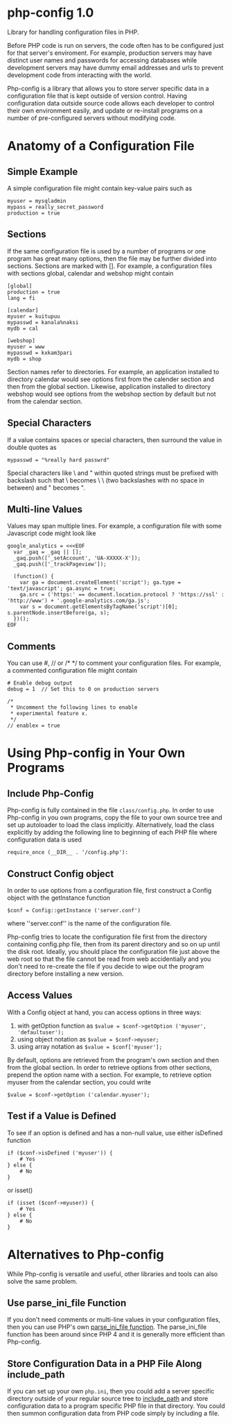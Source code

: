 # php-config 1.0
Library for handling configuration files in PHP.

Before PHP code is run on servers, the code often has to be configured just for that server's enviroment.  For example, production servers may have distinct user names and passwords for accessing databases while development servers may have dummy email addresses and urls to prevent development code from interacting with the world.

Php-config is a library that allows you to store server specific data in a configuration file that is kept outside of version control.  Having configuration data outside source code allows each developer to control their own environment easily, and update or re-install programs on a number of pre-configured servers without modifying code.


# Anatomy of a Configuration File

## Simple Example
A simple configuration file might contain key-value pairs such as

```
myuser = mysqladmin
mypass = really_secret_password
production = true
```


## Sections
If the same configuration file is used by a number of programs or one program has great many options, then the file may be further divided into sections.  Sections are marked with [].  For example, a configuration files with sections global, calendar and webshop might contain

```
[global]
production = true
lang = fi

[calendar]
myuser = kuitupuu
mypasswd = kanala%naksi
mydb = cal

[webshop]
myuser = www
mypasswd = kxkam3pari
mydb = shop
```

Section names refer to directories.  For example, an application installed to directory calendar would see options first from the calender section and then from the global section.  Likewise, application installed to directory webshop would see options from the webshop section by default but not from the calendar section.


## Special Characters
If a value contains spaces or special characters, then surround the value in double quotes as

```
mypasswd = "%really hard passwrd"
```

Special characters like \ and " within quoted strings must be prefixed with backslash such that \ becomes  \ \ (two backslashes with no space in between) and " becomes \".


## Multi-line Values
Values may span multiple lines.  For example, a configuration file with some Javascript code might look like

```
google_analytics = <<<EOF
  var _gaq = _gaq || [];
  _gaq.push(['_setAccount', 'UA-XXXXX-X']);
  _gaq.push(['_trackPageview']);

  (function() {
    var ga = document.createElement('script'); ga.type = 'text/javascript'; ga.async = true;
    ga.src = ('https:' == document.location.protocol ? 'https://ssl' : 'http://www') + '.google-analytics.com/ga.js';
    var s = document.getElementsByTagName('script')[0]; s.parentNode.insertBefore(ga, s);
  })();
EOF
```


## Comments
You can use #, // or /* */ to comment your configuration files.  For example, a commented configuration file might contain
```
# Enable debug output
debug = 1  // Set this to 0 on production servers

/*
 * Uncomment the following lines to enable
 * experimental feature x.
 */
// enablex = true
```

# Using Php-config in Your Own Programs

## Include Php-Config
Php-config is fully contained in the file ``class/config.php``.  In order to use Php-config in you own programs, copy the file to your own source tree and set up autoloader to load the class implicitly.  Alternatively, load the class explicitly by adding the following line to beginning of each PHP file where configuration data is used
```
require_once (__DIR__ . '/config.php'):
```

## Construct Config object
In order to use options from a configuration file, first construct a Config object with the getInstance function
```
$conf = Config::getInstance ('server.conf')
```
where ''server.conf'' is the name of the configuration file.  

Php-config tries to locate the configuration file first from the directory containing config.php file, then from its parent directory and so on up until the disk root.  Ideally, you should place the configuration file just above the web root so that the file cannot be read from web accidentially and you don't need to re-create the file if you decide to wipe out the program directory before installing a new version.


## Access Values
With a Config object at hand, you can access options in three ways:

1. with getOption function as ``$value = $conf->getOption ('myuser', 'defaultuser');``
2. using object notation as ``$value = $conf->myuser;``
3. using array notation as ``$value = $conf['myuser'];``

By default, options are retrieved from the program's own section and then from the global section.  In order to retrieve options from other sections, prepend the option name with a section.  For example, to retrieve option myuser from the calendar section, you could write
```
$value = $conf->getOption ('calendar.myuser');
```

## Test if a Value is Defined
To see if an option is defined and has a non-null value, use either isDefined function
```
if ($conf->isDefined ('myuser')) {
    # Yes
} else {
    # No
}
```
or isset()
```
if (isset ($conf->myuser)) {
    # Yes
} else {
    # No
}
```




# Alternatives to Php-config
While Php-config is versatile and useful, other libraries and tools can also solve the same problem.

## Use parse_ini_file Function
If you don't need comments or multi-line values in your configuration files, then you can use PHP's own  [parse_ini_file function](http://php.net/manual/en/function.parse-ini-file.php).  The parse_ini_file function has been around since PHP 4 and it is generally more efficient than Php-config.

## Store Configuration Data in a PHP File Along include_path
If you can set up your own ``php.ini``, then you could add a server specific directory outside of your regular source tree to [include_path](http://php.net/manual/en/ini.core.php#ini.include-path) and store configuration data to a program specific PHP file in that directory.  You could then summon configuration data from PHP code simply by including a file.

